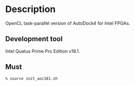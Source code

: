 # Description

OpenCL task-parallel version of AutoDock4 for Intel FPGAs.

## Development tool
Intel Quatus Prime Pro Edition v18.1.

## Must

```zsh
% source init_aoc181.sh
```
